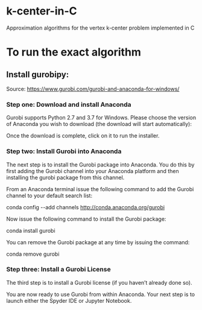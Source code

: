 # k-center-in-C
Approximation algorithms for the vertex k-center problem implemented in C

# To run the exact algorithm
## Install gurobipy:

Source: https://www.gurobi.com/gurobi-and-anaconda-for-windows/

### Step one: Download and install Anaconda

Gurobi supports Python 2.7 and 3.7 for Windows. Please choose the version of Anaconda you wish to download (the download will start automatically):

Once the download is complete, click on it to run the installer.

### Step two: Install Gurobi into Anaconda

The next step is to install the Gurobi package into Anaconda. You do this by first adding the Gurobi channel into your Anaconda platform and then installing the gurobi package from this channel.

From an Anaconda terminal issue the following command to add the Gurobi channel to your default search list:

conda config --add channels http://conda.anaconda.org/gurobi

Now issue the following command to install the Gurobi package:

conda install gurobi

You can remove the Gurobi package at any time by issuing the command:

conda remove gurobi

### Step three: Install a Gurobi License

The third step is to install a Gurobi license (if you haven’t already done so).

You are now ready to use Gurobi from within Anaconda. Your next step is to launch either the Spyder IDE or Jupyter Notebook.
